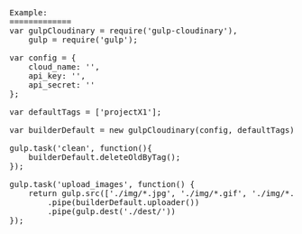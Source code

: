 <pre>
Example:
=============
var gulpCloudinary = require('gulp-cloudinary'),
	gulp = require('gulp');

var config = { 
	cloud_name: '<cloud_name>', 
	api_key: '<api_key>', 
	api_secret: '<api_secret>'
};

var defaultTags = ['projectX1'];

var builderDefault = new gulpCloudinary(config, defaultTags);

gulp.task('clean', function(){
	builderDefault.deleteOldByTag();
});

gulp.task('upload_images', function() {
  	return gulp.src(['./img/*.jpg', './img/*.gif', './img/*.png'])
  		.pipe(builderDefault.uploader())
  		.pipe(gulp.dest('./dest/'))
});
</pre>
